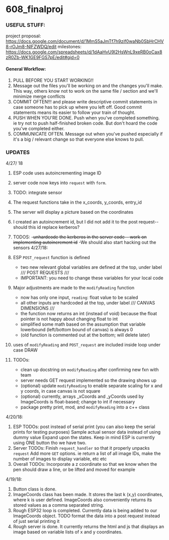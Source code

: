 # 608_finalproj

### USEFUL STUFF:

project proposal: https://docs.google.com/document/d/1MmS5aJmTf7h9zif0waNb0SbHrCHV8-rOJm8-NlFZWDQ/edit
milestones: https://docs.google.com/spreadsheets/d/1dAaHvU9l2HsWnL9xeRB0oCax8zR0Zb-WK1GE9FGS7pE/edit#gid=0

#### General Workflow:
1. PULL BEFORE YOU START WORKING!!
2. Message out the files you'll be working on and the changes you'll make.
   This way, others know not to work on the same file / section and we'll minimize merge conflicts
3. COMMIT OFTEN!!! and please write descriptive commit statements in case someone has to pick up where you left off.
   Good commit statements means its easier to follow your train of thought.
4. PUSH WHEN YOU'RE DONE. 
   Push when you've completed something. ie try not to push half-finished broken code.
   But don't hoard the code you've completed either. 
5. COMMUNICATE OFTEN. Message out when you've pushed especially if it's a big / relevant change
   so that everyone else knows to pull.

### UPDATES

4/27/ 18

1. ESP code uses autoincrementing image ID
2. server code now keys into `request` with `form`.
3. TODO: integrate sensor

1. The request functions take in the x_coords, y_coords, entry_id
2. The server will display a picture based on the coordinates
3. I created an autoincrement id, but I did not add it to the post request-- should this id replace kerberos?
4. TODOS:
    -~~unhardcode the kerberos in the server code-- work on implementing autoincrement id~~
    -We should also start hacking out the sensors
4/27/18:
1. ESP `POST_request` function is defined
	- two new relevant global variables are defined at the top, under label /// POST REQUESTS ///
	- IMPORTANT: you need to change these variables for your local code
2. Major adjustments are made to the `modifyReading` function
	- now has only one input, `reading`: float value to be scaled
	- all other inputs are hardcoded at the top, under label /// CANVAS DIMENSIONS ///
	- the function now returns an int (instead of void) because the float pointer is not happy about changing float to int
	- simplified some math based on the assumption that variable lowerbound (left/bottom bound of canvas) is always 0
	- (old function is commented out at the bottom; will delete later)
3. uses of `modifyReading` and `POST_request` are included inside loop under case DRAW
4. TODOs:
	- clean up docstring on `modifyReading` after confirming new fxn with team
	- server needs GET request implemented so the drawing shows up
	- (optional) update `modifyReading` to enable separate scaling for x and y coords, in case canvas is not square
	- (optional) currently, arrays _xCoords and _yCoords used by ImageCoords is float-based; change to int if necessary
	- package pretty print, mod, and `modifyReading` into a c++ class

4/20/18:

1. ESP TODOs:
   post instead of serial print (you can also keep the serial prints for testing purposes)
   Sample actual sensor data instead of using dummy value
   Expand upon the states. Keep in mind ESP is currently using ONE button tho we have two.
2. Server TODOs:
   Finish `request_handler` so that it properly unpacks `request` 
   Add more `GET` options. ie return a list of all image IDs, make the number of images to display variable, etc etc
3. Overall TODOs:
   Incorporate a z coordinate so that we know when the pen should draw a line, or
   be lifted and moved for example

4/19/18:
1. Button class is done.
2. ImageCoords class has been made. It stores the last k (x,y) coordinates, where k is user defined. 
   ImageCoords also conveniently returns its stored values as a comma separated string.
3. Rough ESP32 loop is completed. 
   Currently data is being added to our ImageCoords object. TODO format the data into a post request instead of just serial printing it
4. Rough server is done. It currently returns the html and js that displays an image
   based on variable lists of x and y coordinates.
